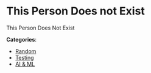 # This Person Does not Exist


This Person Does Not Exist



**Categories**:
- [Random](https://github.com/apis-list/apis-list#random)
- [Testing](https://github.com/apis-list/apis-list#testing)
- [AI & ML](https://github.com/apis-list/apis-list#ai-and-ml)






